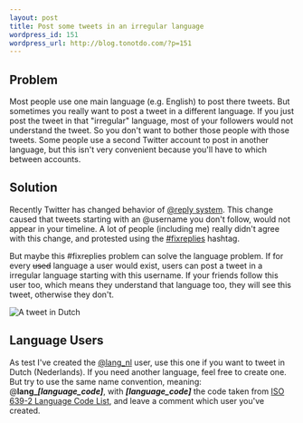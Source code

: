 ```yaml
--- 
layout: post
title: Post some tweets in an irregular language
wordpress_id: 151
wordpress_url: http://blog.tonotdo.com/?p=151
---
```


## Problem
Most people use one main language (e.g. English) to post there tweets. But sometimes you really want to post a tweet in a different language. If you just post the tweet in that "irregular" language, most of your followers would not understand the tweet. So you don't want to bother those people with those tweets.
Some people use a second Twitter account to post in another language, but this isn't very convenient because you'll have to which between accounts.

## Solution
Recently Twitter has changed behavior of [@reply system](http://blog.twitter.com/2009/05/small-settings-update.html). This change caused that tweets starting with an @username you don't follow, would not appear in your timeline. A lot of people (including me) really didn't agree with this change, and protested using the [#fixreplies](http://search.twitter.com/search?q=%23fixreplies) hashtag.

But maybe this #fixreplies problem can solve the language problem. If for every <del>used</del> language a user would exist, users can post a tweet in a irregular language starting with this username. If your friends follow this user too, which means they understand that language too, they will see this tweet, otherwise they don't.

![A tweet in Dutch](http://blog.writepermission.com/wp-content/uploads/2009/07/lang_nl-tweet.png)

## Language Users
As test I've created the [@lang_nl](http://twitter.com/lang_nl) user, use this one if you want to tweet in Dutch (Nederlands). If you need another language, feel free to create one. But try to use the same name convention, meaning: @**lang_*\[language_code\]***, with ***\[language_code\]*** the code taken from [ISO 639-2 Language Code List](http://www.loc.gov/standards/iso639-2/php/code_list.php), and leave a comment which user you've created.
